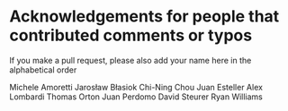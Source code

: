 # Acknowledgements for people that contributed comments or typos

If you make a pull request, please also add your name here in the alphabetical order

Michele Amoretti
Jarosław Błasiok
Chi-Ning Chou
Juan Esteller
Alex Lombardi
Thomas Orton
Juan Perdomo
David Steurer
Ryan Williams

